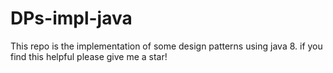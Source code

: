 # DPs-impl-java
This repo is the implementation of some design patterns using java 8.
if you find this helpful please give me a star!
